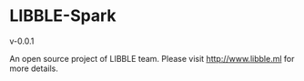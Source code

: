 # LIBBLE-Spark
v-0.0.1

An open source project of LIBBLE team. Please visit http://www.libble.ml for more details.
